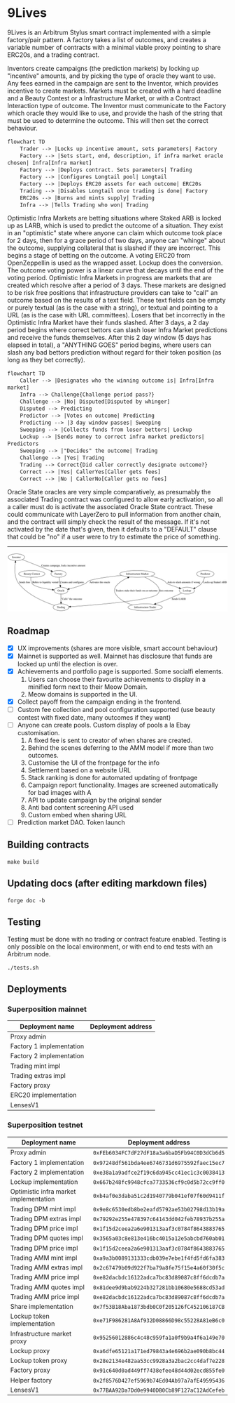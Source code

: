 
# 9Lives

9Lives is an Arbitrum Stylus smart contract implemented with a simple factory/pair
pattern. A factory takes a list of outcomes, and creates a variable number of contracts
with a minimal viable proxy pointing to share ERC20s, and a trading contract.

Inventors create campaigns (the prediction markets) by locking up "incentive" amounts, and
by picking the type of oracle they want to use. Any fees earned in the campaign are sent
to the Inventor, which provides incentive to create markets. Markets must be created with
a hard deadline and a Beauty Contest or a Infrastructure Market, or with a Contract
Interaction type of outcome. The Inventor must communicate to the Factory which oracle
they would like to use, and provide the hash of the string that must be used to determine
the outcome. This will then set the correct behaviour.

```mermaid
flowchart TD
    Trader --> |Locks up incentive amount, sets parameters| Factory
    Factory --> |Sets start, end, description, if infra market oracle chosen| Infra[Infra market]
    Factory --> |Deploys contract. Sets parameters| Trading
    Factory --> |Configures Longtail pool| Longtail
    Factory --> |Deploys ERC20 assets for each outcome| ERC20s
    Trading --> |Disables Longtail once trading is done| Factory
    ERC20s --> |Burns and mints supply| Trading
    Infra --> |Tells Trading who won| Trading
```

Optimistic Infra Markets are betting situations where Staked ARB is locked up as LARB,
which is used to predict the outcome of a situation. They exist in an "optimistic" state
where anyone can claim which outcome took place for 2 days, then for a grace period of two
days, anyone can "whinge" about the outcome, supplying collateral that is slashed if they
are incorrect. This begins a stage of betting on the outcome. A voting ERC20 from
OpenZeppellin is used as the wrapped asset. Lockup does the conversion. The outcome voting
power is a linear curve that decays until the end of the voting period. Optimistic Infra
Markets in progress are markets that are created which resolve after a period of 3 days.
These markets are designed to be risk free positions that infrastructure providers can
take to "call" an outcome based on the results of a text field. These text fields can be
empty or purely textual (as is the case with a string), or textual and pointing to a URL
(as is the case with URL committees). Losers that bet incorrectly in the Optimistic Infra
Market have their funds slashed. After 3 days, a 2 day period begins where correct bettors
can slash loser Infra Market predictions and receive the funds themselves. After this 2
day window (5 days has elapsed in total), a "ANYTHING GOES" period begins, where users can
slash any bad bettors prediction without regard for their token position (as long as they
bet correctly).

```mermaid
flowchart TD
    Caller --> |Designates who the winning outcome is| Infra[Infra market]
    Infra --> Challenge{Challenge period pass?}
    Challenge --> |No| Disputed[Disputed by whinger]
    Disputed --> Predicting
    Predictor --> |Votes on outcome| Predicting
    Predicting --> |3 day window passes| Sweeping
    Sweeping --> |Collects funds from loser bettors| Lockup
    Lockup --> |Sends money to correct infra market predictors| Predictors
    Sweeping --> |"Decides" the outcome| Trading
    Challenge --> |Yes| Trading
    Trading --> Correct{Did caller correctly designate outcome?}
    Correct --> |Yes| CallerYes[Caller gets fees]
    Correct --> |No | CallerNo[Caller gets no fees]
```

Oracle State oracles are very simple comparatively, as presumably the associated Trading
contract was configured to allow early activation, so all a caller must do is activate the
associated Oracle State contract. These could communicate with LayerZero to pull
information from another chain, and the contract will simply check the result of the
message. If it's not activated by the date that's given, then it defaults to a "DEFAULT"
clause that could be "no" if a user were to try to estimate the price of something.

---

![Diagram of the system](diagram.svg)

## Roadmap

- [X] UX improvements (shares are more visible, smart account behaviour)
- [X] Mainnet is supported as well. Mainnet has disclosure that funds are locked up until the election is over.
- [X] Achievements and portfolio page is supported. Some socialfi elements.
    1. Users can choose their favourite achievements to display in a minified form next to their Meow Domain.
    2. Meow domains is supported in the UI.
- [X] Collect payoff from the campaign ending in the frontend.
- [ ] Custom fee collection and pool configuration supported (use beauty contest with fixed date, many outcomes if they want)
- [ ] Anyone can create pools. Custom display of pools a la Ebay customisation.
    1. A fixed fee is sent to creator of when shares are created.
    2. Behind the scenes deferring to the AMM model if more than two outcomes.
    3. Customise the UI of the frontpage for the info
    4. Settlement based on a website URL
    5. Stack ranking is done for automated updating of frontpage
    6. Campaign report functionality. Images are screened automatically for bad images with A
    7. API to update campaign by the original sender
    8. Anti bad content screening API used
    9. Custom embed when sharing URL
- [ ] Prediction market DAO. Token launch

## Building contracts

	make build

## Updating docs (after editing markdown files)

	forge doc -b

## Testing

Testing must be done with no trading or contract feature enabled. Testing is only possible
on the local environment, or with end to end tests with an Arbitrum node.

	./tests.sh

## Deployments

### Superposition mainnet

|      Deployment name     |              Deployment address            |
|--------------------------|--------------------------------------------|
| Proxy admin              |  |
| Factory 1 implementation |  |
| Factory 2 implementation |  |
| Trading mint impl        |  |
| Trading extras impl      |  |
| Factory proxy            |  |
| ERC20 implementation     |  |
| LensesV1                 |  |

### Superposition testnet

|            Deployment name             |              Deployment address            |
|----------------------------------------|--------------------------------------------|
| Proxy admin                            | `0xFEb6034FC7dF27dF18a3a6baD5Fb94C0D3dCb6d5` |
| Factory 1 implementation               | `0x97248df561bda4ee6746731d6975592faec15ec7` |
| Factory 2 implementation               | `0xe38a1a9adfce2f19c6da945cc41ec1c3c0038413` |
| Lockup implementation                  | `0x667b248fc9948cfca7733536cf9c0d5b72cc9ff0` |
| Optimistic infra market implementation | `0xb4af0e3daba51c2d1940779b041ef07f60d9411f` |
| Trading DPM mint impl                  | `0x9e8c6530edb8be2eafd5792ae53b02798d13b19a` |
| Trading DPM extras impl                | `0x79292e255e478397c64143dd042feb78937b255a` |
| Trading DPM price impl                 | `0x1f15d2ceea2a6e901313aaf3c0784f8643883765` |
| Trading DPM quotes impl                | `0x3565a03c8e813e416bc4015a12e5abcbd760ab01` |
| Trading DPM price impl                 | `0x1f15d2ceea2a6e901313aaf3c0784f8643883765` |
| Trading AMM mint impl                  | `0xa9a3b0089131333cdb039e7ebe1f4fd5fd6fa383` |
| Trading AMM extras impl                | `0x2c67479b09d922f7ba79a8fe75f15e4a60f30f5c` |
| Trading AMM price impl                 | `0xe82dacbdc16122adca7bc83d89087c8ff6dcdb7a` |
| Trading AMM quotes impl                | `0x81dee9d9bab9224b327281bb10680e5688cd53ad` |
| Trading AMM price impl                 | `0xe82dacbdc16122adca7bc83d89087c8ff6dcdb7a` |
| Share implementation                   | `0x7f53B18Aba1873bdb0C0f205126fC452106187CB` |
| Lockup token implementation            | `0xe71F986281A8Af932D08866D98c55228A81eB6c0` |
| Infrastructure market proxy            | `0x95256012886c4c48c959fa1a0f9b9a4f6a149e70` |
| Lockup proxy                           | `0xa6dfe65121a171ed79843a4e696b2ae090b8bc44` |
| Lockup token proxy                     | `0x28e2134e482aa53cc9928a3a2bac2cc4daf7e228` |
| Factory proxy                          | `0x91c640d0ad449ff7438efee48d44d02ecd855fe0` |
| Helper factory                         | `0x2f8576D427ef5969b74Ed04Ab97a7afE49595436` |
| LensesV1                               | `0x77BAA92Da7Dd0e9940DB0Cb89F127aC12AdCefeb` |
